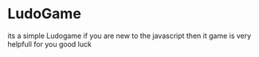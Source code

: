 # LudoGame
its a simple Ludogame if you are new to the javascript then it game is very helpfull for you good luck 
